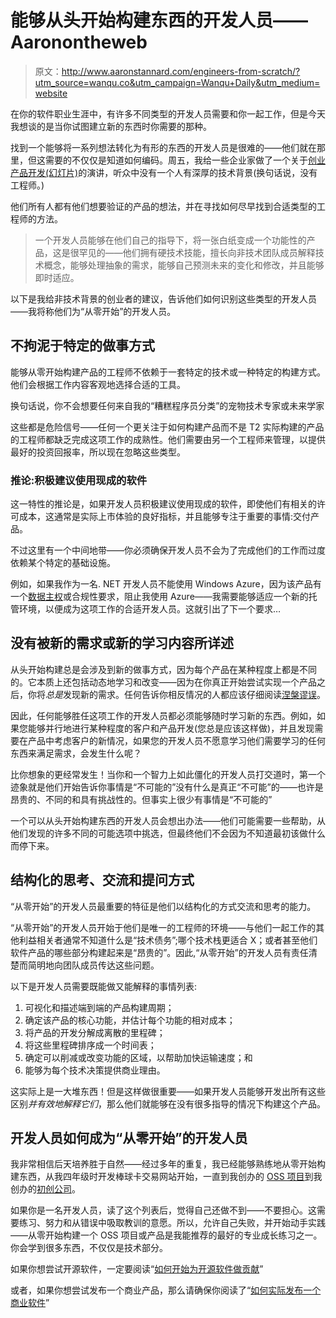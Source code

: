 # 能够从头开始构建东西的开发人员——Aaronontheweb

> 原文：<http://www.aaronstannard.com/engineers-from-scratch/?utm_source=wanqu.co&utm_campaign=Wanqu+Daily&utm_medium=website>



在你的软件职业生涯中，有许多不同类型的开发人员需要和你一起工作，但是今天我想谈的是当你试图建立新的东西时你需要的那种。

找到一个能够将一系列想法转化为有形的东西的开发人员是很难的——他们就在那里，但这需要的不仅仅是知道如何编码。周五，我给一些企业家做了一个关于[创业产品开发(幻灯片)](http://www.slideshare.net/MarketingNinja/startup-product-development "Slides: Startup Product Development")的演讲，听众中没有一个人有深厚的技术背景(换句话说，没有工程师。)

他们所有人都有他们想要验证的产品的想法，并在寻找如何尽早找到合适类型的工程师的方法。

> 一个开发人员能够在他们自己的指导下，将一张白纸变成一个功能性的产品，这是很罕见的——他们拥有硬技术技能，擅长向非技术团队成员解释技术概念，能够处理抽象的需求，能够自己预测未来的变化和修改，并且能够即时适应。

以下是我给非技术背景的创业者的建议，告诉他们如何识别这些类型的开发人员——我将称他们为“从零开始”的开发人员。

## 不拘泥于特定的做事方式

能够从零开始构建产品的工程师不依赖于一套特定的技术或一种特定的构建方式。他们会根据工作内容客观地选择合适的工具。

换句话说，你不会想要任何来自我的“糟糕程序员分类”的宠物技术专家或未来学家

这些都是危险信号——任何一个更关注于如何构建产品而不是 T2 实际构建的产品的工程师都缺乏完成这项工作的成熟性。他们需要由另一个工程师来管理，以提供最好的投资回报率，所以现在忽略这些类型。

### 推论:积极建议使用现成的软件

这一特性的推论是，如果开发人员积极建议使用现成的软件，即使他们有相关的许可成本，这通常是实际上市体验的良好指标，并且能够专注于重要的事情:交付产品。

不过这里有一个中间地带——你必须确保开发人员不会为了完成他们的工作而过度依赖某个特定的基础设施。

例如，如果我作为一名. NET 开发人员不能使用 Windows Azure，因为该产品有一个[数据主权](http://whatis.techtarget.com/definition/data-sovereignty)或合规性要求，阻止我使用 Azure——我需要能够适应一个新的托管环境，以便成为这项工作的合适开发人员。这就引出了下一个要求…

## 没有被新的需求或新的学习内容所详述

从头开始构建总是会涉及到新的做事方式，因为每个产品在某种程度上都是不同的。它本质上还包括动态地学习和改变——因为在你真正开始尝试实现一个产品之后，你将*总是*发现新的需求。任何告诉你相反情况的人都应该仔细阅读[涅槃谬误](https://en.wikipedia.org/wiki/Nirvana_fallacy)。

因此，任何能够胜任这项工作的开发人员都必须能够随时学习新的东西。例如，如果您能够并行地进行某种程度的客户和产品开发(您总是应该这样做)，并且发现需要在产品中考虑客户的新情况，如果您的开发人员不愿意学习他们需要学习的任何东西来满足需求，会发生什么呢？

比你想象的更经常发生！当你和一个智力上如此僵化的开发人员打交道时，第一个迹象就是他们开始告诉你事情是“不可能的”没有什么是真正“不可能”的——也许是昂贵的、不同的和具有挑战性的。但事实上很少有事情是“不可能的”

一个可以从头开始构建东西的开发人员会想出办法——他们可能需要一些帮助，从他们发现的许多不同的可能选项中挑选，但最终他们不会因为不知道最初该做什么而停下来。

## 结构化的思考、交流和提问方式

“从零开始”的开发人员最重要的特征是他们以结构化的方式交流和思考的能力。

“从零开始”的开发人员开始于他们是唯一的工程师的环境——与他们一起工作的其他利益相关者通常不知道什么是“技术债务”;哪个技术栈更适合 X；或者甚至他们软件产品的哪些部分构建起来是“昂贵的”。因此,“从零开始”的开发人员有责任清楚而简明地向团队成员传达这些问题。

以下是开发人员需要既能做又能解释的事情列表:

1.  可视化和描述端到端的产品构建周期；
2.  确定该产品的核心功能，并估计每个功能的相对成本；
3.  将产品的开发分解成离散的里程碑；
4.  将这些里程碑排序成一个时间表；
5.  确定可以削减或改变功能的区域，以帮助加快运输速度；和
6.  能够为每个技术决策提供商业理由。

这实际上是一大堆东西！但是这样做很重要——如果开发人员能够开发出所有这些区别*并有效地解释它们*，那么他们就能够在没有很多指导的情况下构建这个产品。

## 开发人员如何成为“从零开始”的开发人员

我非常相信后天培养胜于自然——经过多年的重复，我已经能够熟练地从零开始构建东西，从我四年级时开发棒球卡交易网站开始，一直到我创办的 [OSS 项目](/oss/)到我创办的[初创公司](/markedup-akkadotnet/)。

如果你是一名开发人员，读了这个列表后，觉得自己还做不到——不要担心。这需要练习、努力和从错误中吸取教训的意愿。所以，允许自己失败，并开始动手实践——从零开始构建一个 OSS 项目或产品是我能推荐的最好的专业成长练习之一。你会学到很多东西，不仅仅是技术部分。

如果你想尝试开源软件，一定要阅读“[如何开始为开源软件做贡献](/how-to-start-contributing-to-oss/)”

或者，如果你想尝试发布一个商业产品，那么请确保你阅读了“[如何实际发布一个商业软件](/what-it-takes-to-actually-ship-a-piece-of-commercial-software/ "What It Takes to Actually Ship a Piece of Commercial Software")”

